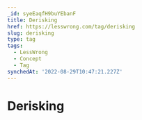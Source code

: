 ```yaml
---
_id: syeEaqfH9buYEbanF
title: Derisking
href: https://lesswrong.com/tag/derisking
slug: derisking
type: tag
tags:
  - LessWrong
  - Concept
  - Tag
synchedAt: '2022-08-29T10:47:21.227Z'
---
```


# Derisking
